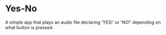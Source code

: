 # Yes-No
A simple app that plays an audio file declaring 'YES!' or 'NO!' depending on what button is pressed.

